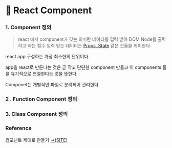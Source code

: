 # 📄 React Component

### 1. Component 정의

> react 에서 component가 갖는 의미란 데이터를 입력 받아 DOM Node를 출력하고 하는 함수 입력 받는 데이터는 [Props, State](https://reactjs.org/docs/components-and-props.html) 같은 것들을 의미한다.

react app 구성하는 가장 최소한의 단위이다.

app을 react로 만든다는 것은 곧 작고 단단한 component 만들고 이 components 들을 유기적으로 연결한다는 것을 뜻한다.

Componet는 개별적인 파일로 분리되어 관리한다.

### 2 . Function Component 정의

### 3. Class Component 정의



### Reference <a id="reference"></a>

컴포넌트 제대로 만들기 [→\(SITE\)﻿](https://hyunseob.github.io/2019/06/02/react-component-the-right-way/)





